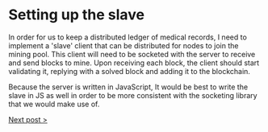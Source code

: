 # Setting up the slave

In order for us to keep a distributed ledger of medical records, I need to implement a 'slave' client that can be distributed for nodes to join the mining pool. This client will need to be socketed with the server to receive and send blocks to mine. Upon receiving each block, the client should start validating it, replying with a solved block and adding it to the blockchain.

Because the server is written in JavaScript, It would be best to write the slave in JS as well in order to be more consistent with the socketing library that we would make use of.

[Next post >](https://github.com/heka-project/blog/blob/master/sean/8.md)
